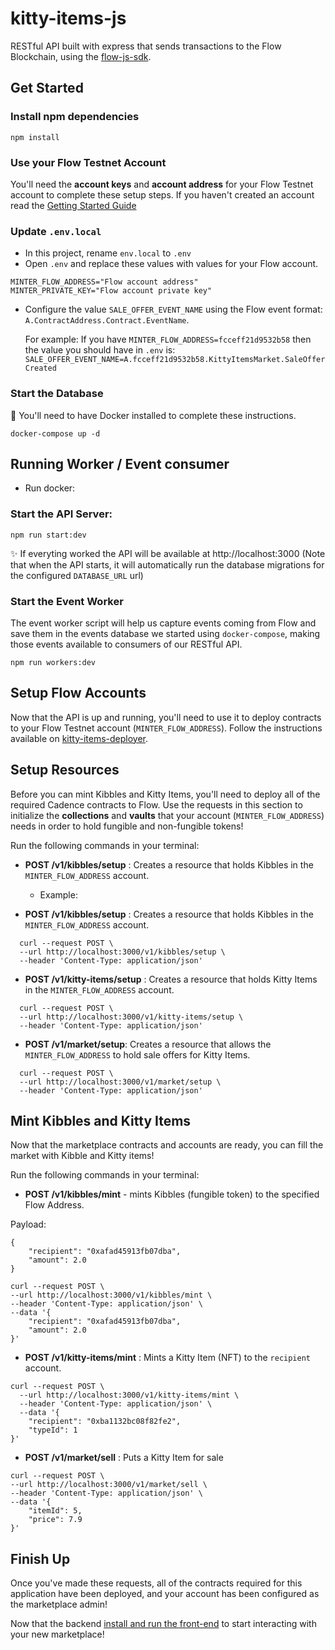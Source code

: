 # kitty-items-js

RESTful API built with express that sends transactions to the Flow Blockchain, using the [flow-js-sdk](https://github.com/onflow/flow-js-sdk/).

## Get Started

### Install npm dependencies

```
npm install
```

### Use your Flow Testnet Account
You'll need the **account keys** and **account address** for your Flow Testnet account to complete these setup steps.
If you haven't created an account read the [Getting Started Guide](https://github.com/onflow/kitty-items/tree/mackenzie/updates-readme#-get-started)

### Update `.env.local`
- In this project, rename `env.local` to `.env`
- Open `.env` and replace these values with values for your Flow account.
```
MINTER_FLOW_ADDRESS="Flow account address"  
MINTER_PRIVATE_KEY="Flow account private key"
```
- Configure the value `SALE_OFFER_EVENT_NAME` using the Flow event
  format: `A.ContractAddress.Contract.EventName`. 
  
  For example:
  If you have `MINTER_FLOW_ADDRESS=fcceff21d9532b58` then the value you should have in `.env` is: 
  `SALE_OFFER_EVENT_NAME=A.fcceff21d9532b58.KittyItemsMarket.SaleOfferCreated`


### Start the Database
🚧  You'll need to have Docker installed to complete these instructions.

```
docker-compose up -d
```

## Running Worker / Event consumer

- Run docker:

### Start the API Server:

```
npm run start:dev
```

✨ If everyting worked the API will be available at http://localhost:3000
(Note that when the API starts, it will automatically run the database migrations for the configured `DATABASE_URL` url)

### Start the Event Worker

The event worker script will help us capture events coming from Flow and save them in the events database we started using `docker-compose`, making those events available to consumers of our RESTful API.

```
npm run workers:dev
```

## Setup Flow Accounts

Now that the API is up and running, you'll need to use it to deploy contracts to your Flow Testnet account (`MINTER_FLOW_ADDRESS`). 
Follow the instructions available on [kitty-items-deployer](https://github.com/dapperlabs/kitty-items/tree/master/kitty-items-deployer).


## Setup Resources

Before you can mint Kibbles and Kitty Items, you'll need to deploy all of the required Cadence contracts to Flow. 
Use the requests in this section to initialize the **collections** and **vaults** that your account (`MINTER_FLOW_ADDRESS`) needs in order to hold fungible and non-fungible tokens!

Run the following commands in your terminal:

- **POST /v1/kibbles/setup** : Creates a resource that holds Kibbles in the `MINTER_FLOW_ADDRESS` account.

  - Example:

- **POST /v1/kibbles/setup** : Creates a resource that holds Kibbles in the `MINTER_FLOW_ADDRESS` account.     
```
  curl --request POST \
  --url http://localhost:3000/v1/kibbles/setup \
  --header 'Content-Type: application/json'
```

- **POST /v1/kitty-items/setup** : Creates a resource that holds Kitty Items in the `MINTER_FLOW_ADDRESS` account.  
```
  curl --request POST \
  --url http://localhost:3000/v1/kitty-items/setup \
  --header 'Content-Type: application/json'
```

- **POST /v1/market/setup**: Creates a resource that allows the `MINTER_FLOW_ADDRESS` to hold sale offers for Kitty Items.
```
  curl --request POST \
  --url http://localhost:3000/v1/market/setup \
  --header 'Content-Type: application/json'
  ```

## Mint Kibbles and Kitty Items
Now that the marketplace contracts and accounts are ready, you can fill the market with Kibble and Kitty items!

Run the following commands in your terminal: 

- **POST /v1/kibbles/mint** - mints Kibbles (fungible token) to the specified Flow Address.

Payload:
```
{
	"recipient": "0xafad45913fb07dba",
	"amount": 2.0
}
  ```
```
curl --request POST \
--url http://localhost:3000/v1/kibbles/mint \
--header 'Content-Type: application/json' \
--data '{
	"recipient": "0xafad45913fb07dba",
	"amount": 2.0
}'
```

- **POST /v1/kitty-items/mint** : Mints a Kitty Item (NFT) to the `recipient` account.
```
curl --request POST \
  --url http://localhost:3000/v1/kitty-items/mint \
  --header 'Content-Type: application/json' \
  --data '{
	"recipient": "0xba1132bc08f82fe2",
	"typeId": 1
}'
```

- **POST /v1/market/sell** : Puts a Kitty Item for sale
```
curl --request POST \
--url http://localhost:3000/v1/market/sell \
--header 'Content-Type: application/json' \
--data '{
	"itemId": 5,
	"price": 7.9
}'
```

## Finish Up

Once you've made these requests, all of the contracts required for this application have been deployed, and your account has been configured as the marketplace admin! 

Now that the backend [install and run the front-end](https://github.com/onflow/kitty-items/tree/mackenzie/updates-readme/kitty-items-web) to start interacting with your new marketplace!
